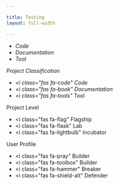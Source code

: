 ```yaml
---

title: Testing 
layout: full-width

---
```


<ul>
   <li><i class="fa fa-code" </i>Code</li>
   <li><i class="fa fa-book" </i>Documentation</li>
   <li><i class="fa fa-tools" </i>Tool</li>
</ul>

Project Classification
- <i class="fas fa-code" </i>Code
- <i class="fas fa-book" </i>Documentation
- <i class="fas fa-tools" </i>Tool

Project Level
- <i class="fas fa-flag" </i>Flagship
- <i class="fas fa-flask" </i>Lab
- <i class="fas fa-lightbulb" </i>Incubator

User Profile
- <i class="fas fa-pray" </i>Builder
- <i class="fas fa-toolbox" </i>Builder
- <i class="fas fa-hammer" </i>Breaker
- <i class="fas fa-shield-alt" </i>Defender


   
